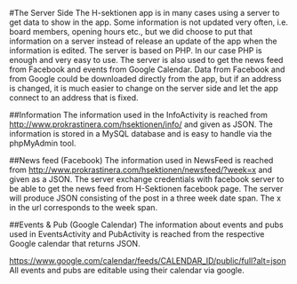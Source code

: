 #The Server Side
The H-sektionen app is in many cases using a server to get data to show in the app. Some information is
not updated very often, i.e. board members, opening hours etc., but we did choose to put that 
information on a server instead of release an update of the app when the information is edited. The
server is based on PHP. In our case PHP is enough and very easy to use. The server is also used to
get the news feed from Facebook and events from Google Calendar. Data from Facebook and from
Google could be downloaded directly from the app, but if an address is changed, it is much easier
to change on the server side and let the app connect to an address that is fixed.

##Information
The information used in the InfoActivity is reached from 
http://www.prokrastinera.com/hsektionen/info/ and given as JSON. The information is stored in
a MySQL database and is easy to handle via the phpMyAdmin tool.

##News feed (Facebook)
The information used in NewsFeed is reached from 
http://www.prokrastinera.com/hsektionen/newsfeed/?week=x and given as a JSON. The server exchange credentials with facebook server to be able
to get the news feed from H-Sektionen facebook page. The server will produce JSON consisting of the post in a three week date span.
The x in the url corresponds to the week span.

##Events & Pub (Google Calendar)
The information about events and pubs used in EventsActivity and PubActivity is reached from the respective Google calendar that returns JSON.
	
https://www.google.com/calendar/feeds/CALENDAR_ID/public/full?alt=json
All events and pubs are editable using their calendar via google. 



